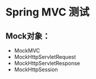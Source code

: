 # Spring MVC 测试



## Mock对象：

+ MockMVC
+ MockHttpServletRequest
+ MockHttpServletResponse
+ MockHttpSession

